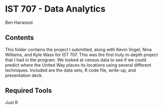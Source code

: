 # IST 707 - Data Analytics

Ben Harwood

## Contents

This folder contains the project I submitted, along with Kevin Vogel, Nina Williams, and Kyle Wass for IST 707. This was the first truly in-depth project that I had in the program. We looked at census data to see if we could predict where the United Way places its locations using several different techniques. Included are the data sets, R code file, write-up, and presentation deck.

## Required Tools

Just R
